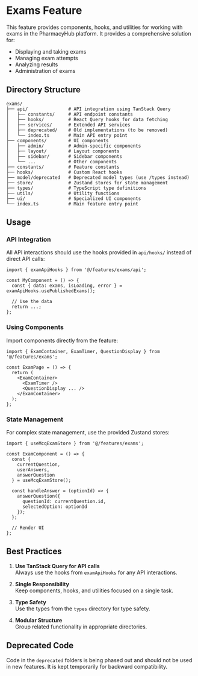 # Exams Feature

This feature provides components, hooks, and utilities for working with exams in the PharmacyHub platform. It provides a comprehensive solution for:

- Displaying and taking exams
- Managing exam attempts
- Analyzing results
- Administration of exams

## Directory Structure

```
exams/
├── api/               # API integration using TanStack Query
│   ├── constants/     # API endpoint constants
│   ├── hooks/         # React Query hooks for data fetching
│   ├── services/      # Extended API services
│   ├── deprecated/    # Old implementations (to be removed)
│   └── index.ts       # Main API entry point
├── components/        # UI components
│   ├── admin/         # Admin-specific components
│   ├── layout/        # Layout components
│   ├── sidebar/       # Sidebar components
│   └── ...            # Other components
├── constants/         # Feature constants
├── hooks/             # Custom React hooks
├── model/deprecated   # Deprecated model types (use /types instead)
├── store/             # Zustand stores for state management
├── types/             # TypeScript type definitions
├── utils/             # Utility functions
├── ui/                # Specialized UI components
└── index.ts           # Main feature entry point
```

## Usage

### API Integration

All API interactions should use the hooks provided in `api/hooks/` instead of direct API calls:

```tsx
import { examApiHooks } from '@/features/exams/api';

const MyComponent = () => {
  const { data: exams, isLoading, error } = examApiHooks.usePublishedExams();

  // Use the data
  return ...;
};
```

### Using Components

Import components directly from the feature:

```tsx
import { ExamContainer, ExamTimer, QuestionDisplay } from '@/features/exams';

const ExamPage = () => {
  return (
    <ExamContainer>
      <ExamTimer />
      <QuestionDisplay ... />
    </ExamContainer>
  );
};
```

### State Management

For complex state management, use the provided Zustand stores:

```tsx
import { useMcqExamStore } from '@/features/exams';

const ExamComponent = () => {
  const { 
    currentQuestion, 
    userAnswers, 
    answerQuestion 
  } = useMcqExamStore();

  const handleAnswer = (optionId) => {
    answerQuestion({
      questionId: currentQuestion.id, 
      selectedOption: optionId
    });
  };

  // Render UI
};
```

## Best Practices

1. **Use TanStack Query for API calls**  
   Always use the hooks from `examApiHooks` for any API interactions.

2. **Single Responsibility**  
   Keep components, hooks, and utilities focused on a single task.

3. **Type Safety**  
   Use the types from the `types` directory for type safety.

4. **Modular Structure**  
   Group related functionality in appropriate directories.

## Deprecated Code

Code in the `deprecated` folders is being phased out and should not be used in new features. It is kept temporarily for backward compatibility.
